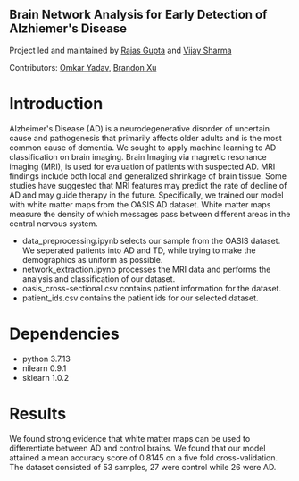 ## Brain Network Analysis for Early Detection of Alzhiemer's Disease

Project led and maintained by [Rajas Gupta](https://github.com/rajasg) and [Vijay Sharma](https://github.com/vsharm4949)

Contributors:
[Omkar Yadav](https://github.com/omkar-yadav-12), [Brandon Xu](https://github.com/brx021)

# Introduction 
Alzheimer's Disease (AD) is a neurodegenerative disorder of uncertain cause and pathogenesis that primarily affects older adults and is the most common cause of dementia. We sought to apply machine learning to AD classification on brain imaging. Brain Imaging via magnetic resonance imaging (MRI), is used for evaluation of patients with suspected AD. MRI findings include both local and generalized shrinkage of brain tissue. Some studies have suggested that MRI features may predict the rate of decline of AD and may guide therapy in the future. Specifically, we trained our model with white matter maps from the OASIS AD dataset. White matter maps measure the density of which messages pass between different areas in the central nervous system.

* data_preprocessing.ipynb selects our sample from the OASIS dataset. We seperated patients into AD and TD, while trying to make the demographics as uniform as possible. 
* network_extraction.ipynb processes the MRI data and performs the analysis and classification of our dataset.
* oasis_cross-sectional.csv contains patient information for the dataset.
* patient_ids.csv contains the patient ids for our selected dataset.

# Dependencies
* python 3.7.13
* nilearn 0.9.1
* sklearn 1.0.2

# Results
We found strong evidence that white matter maps can be used to differentiate between AD and control brains. We found that our model attained a mean accuracy score of 0.8145 on a five fold cross-validation. The dataset consisted of 53 samples, 27 were control while 26 were AD.
